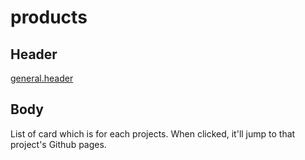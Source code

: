 # products

## Header

[general.header](general.md)


## Body

List of card which is for each projects.
When clicked, it'll jump to that project's Github pages.
